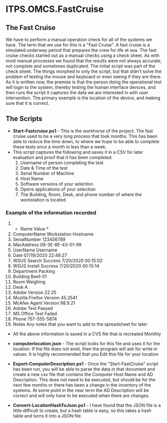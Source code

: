 # ITPS.OMCS.FastCruise 

## The Fast Cruise 
We have to perform a manual operation check for all of the systems we have.  The term that we use for this is a "Fast Cruise". A fast cruise is a simulated underway period that prepares the crew for life at sea.  The fast cruise checks started out as a manual checks using a check sheet.  As with most manual processes we found that the results were not always accurate, not complete and sometimes duplicated.  The initial script was part of the check sheet.  The things morphed to only the script, but that didn't solve the problem of testing the mouse and keyboard or even seeing if they are there.  As it is written now, the premise is that the person doing the operational test will login to the system, thereby testing the human interface devices, and then runs the script it captures the data we are interested in with user intervention.  The primary example is the location of the device, and making sure that it is correct. 

## The Scripts
-  **Start-Fastcruise.ps1**  - This is the workhorse of the project. The fast cruise used to be a very long process that took months.  This has been able to reduce the time down, to where we hope to be able to complete these tests once a month in less than a week. 
- This script captures the following and saves it in a CSV for later evaluation and proof that it has been completed: 
  1. Username of person completing the test 
  1. Date & Time of the test 
  1. Serial Number of Machine 
  1. Host Name 
  1. Software versions of your selection 
  1. Opens applications of your selection 
  1. The Building, Room, Desk, and phone number of where the workstation is located. 

### Example of the information recorded

1. * Name                           Value *
1. ComputerName                   Workstation Hostname
1. SerialNumber                   123456789           
1. MacAddress                     08-3E-8E-43-01-99   
1. UserName                       Username
1. Date                           07/19/2020 22:48:27  
1. WSUS Search Success            7/20/2020 00:15:02   
1. WSUS Install Success           7/20/2020 00:15:14   
1. Department                     Packing                 
1. Building                       Beef-01              
1. Room                           Weighing              
1. Desk                           A                    
1. Adobe Version                  22.25                     
1. Mozilla Firefox Version        45.2541                
1. McAfee Agent Version           98.9.21                     
1. Adobe Test                     Passed              
1. MS Office Test                 Failed               
1. Phone                          757-555-5874         
1. Notes                          Any notes that you want to add to the spreadsheet for later      



  -  All the above information is saved in a CVS file that is recreated Monthly 
  
-  **computerlocation.json**  - The script looks for this file and uses it for the location.  If the file does not exist, then the program will ask for write in values.  It is highly recommended that you Edit this file for your location

-  **Export-ComputerDescription.ps1**  - Once the "Start-FastCruise" script has been run, you will be able to parse the data in that document and create a new csv file that contains the Computer Host Name and AD Description.  This does not need to be executed, but should be for the next few months or there has been a change in the inventory of the systems.  At some point in the near term the AD Description will be correct and will only have to be executed when there are changes.  

-  **Convert-LocationHashToJson.ps1**  - I have found that the JSON file is a little difficult to create, but a hash table is easy, so this takes a hash table and turns it into a JSON file.





